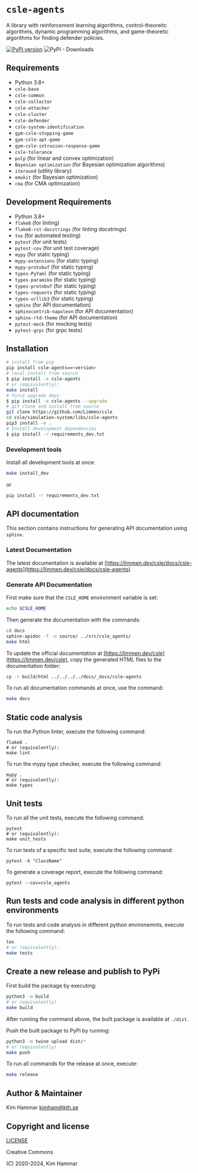 # `csle-agents`

A library with reinforcement learning algorithms, control-theoreitc algorithms, dynamic programming algorithms,
and game-theoretic algorithms for finding defender policies.

[![PyPI version](https://badge.fury.io/py/csle-agents.svg)](https://badge.fury.io/py/csle-agents)
![PyPI - Downloads](https://img.shields.io/pypi/dm/csle-agents) 

## Requirements

- Python 3.8+
- `csle-base`
- `csle-common`
- `csle-collector`
- `csle-attacker`
- `csle-cluster`
- `csle-defender`
- `csle-system-identification`
- `gym-csle-stopping-game`
- `gym-csle-apt-game`
- `gym-csle-intrusion-response-game`
- `csle-tolerance`
- `pulp` (for linear and convex optimization)
- `Bayesian optimization` (for Bayesian optimization algorithms)
- `iteround` (utility library)
- `emukit` (for Bayesian optimization)
- `cma` (for CMA optimization)

## Development Requirements

- Python 3.8+
- `flake8` (for linting)
- `flake8-rst-docstrings` (for linting docstrings)
- `tox` (for automated testing)
- `pytest` (for unit tests)
- `pytest-cov` (for unit test coverage)
- `mypy` (for static typing)
- `mypy-extensions` (for static typing)
- `mypy-protobuf` (for static typing)
- `types-PyYaml` (for static typing)
- `types-paramiko` (for static typing)
- `types-protobuf` (for static typing)
- `types-requests` (for static typing)
- `types-urllib3` (for static typing)
- `sphinx` (for API documentation)
- `sphinxcontrib-napoleon` (for API documentation)
- `sphinx-rtd-theme` (for API documentation)
- `pytest-mock` (for mocking tests)
- `pytest-grpc` (for grpc tests)

## Installation

```bash
# install from pip
pip install csle-agents==<version>
# local install from source
$ pip install -e csle-agents
# or (equivalently):
make install
# force upgrade deps
$ pip install -e csle-agents --upgrade
# git clone and install from source
git clone https://github.com/Limmen/csle
cd csle/simulation-system/libs/csle-agents
pip3 install -e .
# Install development dependencies
$ pip install -r requirements_dev.txt
```

### Development tools

Install all development tools at once:
```bash
make install_dev
```
or
```bash
pip install -r requirements_dev.txt
```
## API documentation

This section contains instructions for generating API documentation using `sphinx`.

### Latest Documentation

The latest documentation is available at [https://limmen.dev/csle/docs/csle-agents](https://limmen.dev/csle/docs/csle-agents)

### Generate API Documentation

First make sure that the `CSLE_HOME` environment variable is set:
```bash
echo $CSLE_HOME
```
Then generate the documentation with the commands:
```bash
cd docs
sphinx-apidoc -f -o source/ ../src/csle_agents/
make html
```
To update the official documentation at [https://limmen.dev/csle](https://limmen.dev/csle), copy the generated HTML files to the documentation folder:
```bash
cp -r build/html ../../../../docs/_docs/csle-agents
```

To run all documentation commands at once, use the command:
```bash
make docs
```

## Static code analysis

To run the Python linter, execute the following command:
```
flake8 .
# or (equivalently):
make lint
```

To run the mypy type checker, execute the following command:
```
mypy .
# or (equivalently):
make types
```

## Unit tests

To run all the unit tests, execute the following command:
```
pytest
# or (equivalently):
make unit_tests
```

To run tests of a specific test suite, execute the following command:
```
pytest -k "ClassName"
```

To generate a coverage report, execute the following command:
```
pytest --cov=csle_agents
```

## Run tests and code analysis in different python environments

To run tests and code analysis in different python environemnts, execute the following command:

```bash
tox
# or (equivalently):
make tests
```

## Create a new release and publish to PyPi

First build the package by executing:
```bash
python3 -m build
# or (equivalently)
make build
```
After running the command above, the built package is available at `./dist`.

Push the built package to PyPi by running:
```bash
python3 -m twine upload dist/*
# or (equivalently)
make push
```

To run all commands for the release at once, execute:
```bash
make release
```

## Author & Maintainer

Kim Hammar <kimham@kth.se>

## Copyright and license

[LICENSE](LICENSE.md)

Creative Commons

(C) 2020-2024, Kim Hammar

